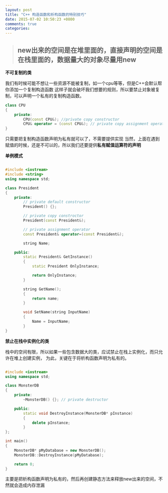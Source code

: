 ```yaml
---
layout: post
title: "C++ 构造函数和析构函数的特别技巧"
date: 2015-07-02 10:50:23 +0800
comments: true
categories: 
---
```


> ## new出来的空间是在堆里面的，直接声明的空间是在栈里面的，数据量大的对象尽量用new

**不可复制的类**

我们有时候可能不想让一些资源不能被复制，如一个cpu等等，但是C++会默认帮你添加一个复制构造函数
这样子就会破坏我们想要的规则，所以要禁止对象被复制，可以声明一个私有的复制构造函数。

``` c++ 
class CPU
{
    private:
        CPU(const CPU&); //private copy constructor
        CPU& operator = (const CPU&); // private copy assignment operator
}
```

只需要把复制构造函数声明为私有就可以了，不需要提供实现
当然，上面在遇到赋值的时候，还是不可以的，所以我们还要提供**私有赋值运算符的声明**


**单例模式**

``` c++ 

#include <iostream>
#include <string>
using namespace std;

class President
{
    private:
        // private default constructor
        President() {};

        // private copy constroctor
        President(const President&);

        // private assignment operator
        const President& operator=(const President&);

        string Name;

    public:
        static President& GetInstance()
        {
            static President OnlyInstance;

            return OnlyInstance;
        }

        string GetName();
        {
            return name;
        }

        void SetName(string InputName)
        {
            Name = InputName;
        }
}
```


**禁止在栈中实例化的类**

栈中的空间有限，所以如果一些包含数据大的类，应试禁止在栈上实例化，而只允许在堆上创建实例，
为此，关键在于将析构函数声明为私有的。

``` c++ 

#include <iostream>
using namespace std;

class MonsterDB
{
    private:
        ~MonsterDB() {}; // private destructor

    public:
        static void DestroyInstance(MonsterDB* pInstance)
        {
            delete pInstance;
        }
};

int main()
{
    MonsterDB* pMyDatabase = new MonsterDB();
    MonsterDB::DestroyInstance(pMyDatabase);

    return 0;
}
```

主要是把析构函数声明为私有的，然后再创建静态方法来释放new出来的空间，不然就会造成内存泄漏


